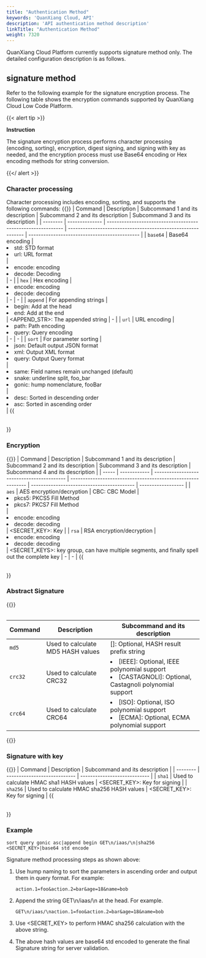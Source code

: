 ```yaml
---
title: "Authentication Method"
keywords: 'QuanXiang Cloud, API'
description: 'API authentication method description'
linkTitle: "Authentication Method"
weight: 7320
---
```


QuanXiang Cloud Platform currently supports signature method only. The detailed configuration description is as follows.

## signature method

Refer to the following example for the signature encryption process. The following table shows the encryption commands supported by QuanXiang Cloud Low Code Platform.

{{< alert tip >}}

**Instruction**

The signature encryption process performs character processing (encoding, sorting), encryption, digest signing, and signing with key as needed, and the encryption process must use Base64 encoding or Hex encoding methods for string conversion.

{{</ alert >}}



### Character processing

Character processing includes encoding, sorting, and supports the following commands:
{{<table >}}
| Command     | Description           | Subcommand 1 and its description                                            | Subcommand 2 and its description                                            | Subcommand 3 and its description                             |
| -------- | -------------- | ------------------------------------------------------------ | ------------------------------------------------------------ | --------------------------------------------- |
| `base64` | Base64 encoding    | <li>std: STD format</li><li>url: URL format</li>                 | <li>encode: encoding </li><li>decode: Decoding</li>                   | -                                             |
| `hex`    | Hex encoding       | <li>encode: encoding </li><li>decode: decoding</li>                   | -                                                            | -                                             |
| `append` | For appending strings | <li>begin: Add at the head</li><li>end: Add at the end</li>           | <APPEND_STR>: The appended string                                   | -                                             |
| `url`    | URL encoding       | <li>path: Path encoding </li><li>query: Query encoding </li>           | -                                                            | -                                             |
| `sort`   | For parameter sorting   | <li>json: Default output JSON format</li><li>xml: Output XML format</li><li>query: Output Query format</li> | <li>same: Field names remain unchanged (default)</li><li>snake: underline split, foo_bar</li><li>gonic: hump nomenclature, fooBar</li> | <li>desc: Sorted in descending order</li><li>asc: Sorted in ascending order</li> |
{{</table >}}


### Encryption
{{<table >}}
| Command  | Description         | Subcommand 1 and its description                          | Subcommand 2 and its description                                            | Subcommand 3 and its description                          | Subcommand 4 and its description   |
| ----- | ------------ | ------------------------------------------ | ------------------------------------------------------------ | ------------------------------------------ | ------------------ |
| `aes` | AES encryption/decryption | CBC: CBC Model                              | <li>pkcs5: PKCS5 Fill Method</li><li>pkcs7: PKCS7 Fill Method</li> | <li>encode: encoding</li><li>decode: decoding</li> | <SECRET_KEY>: Key |
| `rsa` | RSA encryption/decryption | <li>encode: encoding</li><li>decode: decoding</li> | <SECRET_KEYS>: key group, can have multiple segments, and finally spell out the complete key          | -                                          | -                  |
{{</table >}}


### Abstract Signature
{{<table >}}

| Command    | Description                 | Subcommand and its description                                               |
| ------- | -------------------- | ------------------------------------------------------------ |
| `md5`   | Used to calculate MD5 HASH values | [<PREFIX>]: Optional, HASH result prefix string                        |
| `crc32` | Used to calculate CRC32       | <li>[IEEE]: Optional, IEEE polynomial support</li><li>[CASTAGNOLI]: Optional, Castagnoli polynomial support</li> |
| `crc64` | Used to calculate CRC64       | <li>[ISO]: Optional, ISO polynomial support</li><li>[ECMA]: Optional, ECMA polynomial support</li> |
{{</table >}}

### Signature with key
{{<table >}}
| Command     | Description                         | Subcommand and its description               |
| -------- | ---------------------------- | ---------------------------- |
| `sha1`   | Used to calculate HMAC sha1 HASH values   | <SECRET_KEY>: Key for signing |
| `sha256` | Used to calculate HMAC sha256 HASH values | <SECRET_KEY>: Key for signing |
{{</table >}}


### Example

```
sort query gonic asc|append begin GET\n/iaas/\n|sha256 <SECRET_KEY>|base64 std encode
```

Signature method processing steps as shown above:

1. Use hump naming to sort the parameters in ascending order and output them in query format. For example:

   ```
   action.1=foo&action.2=bar&age=18&name=bob
   ```

2. Append the string GET\n/iaas/\n at the head. For example.

   ```
   GET\n/iaas/\naction.1=foo&action.2=bar&age=18&name=bob
   ```

3. Use <SECRET_KEY> to perform HMAC sha256 calculation with the above string.

4. The above hash values are base64 std encoded to generate the final Signature string for server validation.























